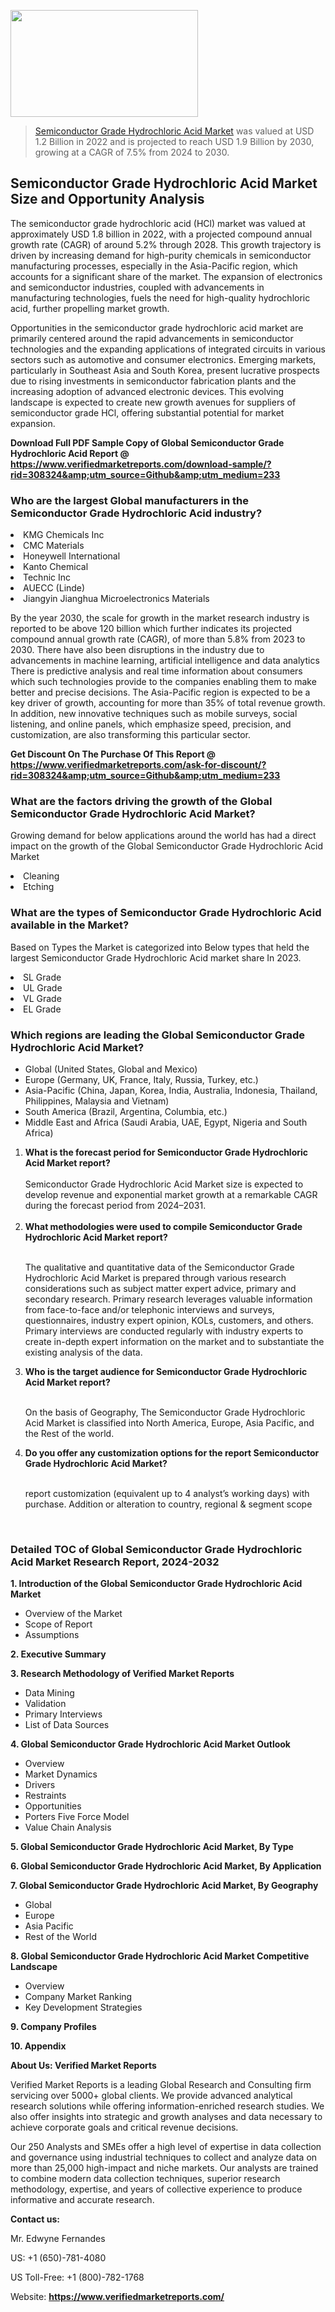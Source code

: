 <img src="https://ffe5etoiles.com/wp-content/uploads/2024/12/MST1-300x171.png" alt="" width="300" height="171" class="alignnone size-medium wp-image-20088" /><blockquote><p><p><a href="https://www.verifiedmarketreports.com/download-sample/?rid=308324&utm_source=Github&utm_medium=233" target="_blank">Semiconductor Grade Hydrochloric Acid Market</a> was valued at USD 1.2 Billion in 2022 and is projected to reach USD 1.9 Billion by 2030, growing at a CAGR of 7.5% from 2024 to 2030.</p></blockquote><p><h2>Semiconductor Grade Hydrochloric Acid Market Size and Opportunity Analysis</h2> <p>The semiconductor grade hydrochloric acid (HCl) market was valued at approximately USD 1.8 billion in 2022, with a projected compound annual growth rate (CAGR) of around 5.2% through 2028. This growth trajectory is driven by increasing demand for high-purity chemicals in semiconductor manufacturing processes, especially in the Asia-Pacific region, which accounts for a significant share of the market. The expansion of electronics and semiconductor industries, coupled with advancements in manufacturing technologies, fuels the need for high-quality hydrochloric acid, further propelling market growth.</p> <p>Opportunities in the semiconductor grade hydrochloric acid market are primarily centered around the rapid advancements in semiconductor technologies and the expanding applications of integrated circuits in various sectors such as automotive and consumer electronics. Emerging markets, particularly in Southeast Asia and South Korea, present lucrative prospects due to rising investments in semiconductor fabrication plants and the increasing adoption of advanced electronic devices. This evolving landscape is expected to create new growth avenues for suppliers of semiconductor grade HCl, offering substantial potential for market expansion.</p> </p><p class=""><strong>Download Full PDF Sample Copy of Global Semiconductor Grade Hydrochloric Acid Report @ <a href="https://www.verifiedmarketreports.com/download-sample/?rid=308324&amp;utm_source=Github&amp;utm_medium=233" target="_blank">https://www.verifiedmarketreports.com/download-sample/?rid=308324&amp;utm_source=Github&amp;utm_medium=233</a></strong></p><h3 id="" class="">Who are the largest Global manufacturers in the Semiconductor Grade Hydrochloric Acid industry?</h3><p><li>KMG Chemicals Inc</li><li> CMC Materials</li><li> Honeywell International</li><li> Kanto Chemical</li><li> Technic Inc</li><li> AUECC (Linde)</li><li> Jiangyin Jianghua Microelectronics Materials</li></p><div class=""><div class="" dir="" data-message-author-role="" data-message-id="" data-message-model-slug=""><div class=""><div class=""><div class=""><div class="" dir="" data-message-author-role="" data-message-id="" data-message-model-slug=""><div class=""><div class=""><p>By the year 2030, the scale for growth in the market research industry is reported to be above 120 billion which further indicates its projected compound annual growth rate (CAGR), of more than 5.8% from 2023 to 2030. There have also been disruptions in the industry due to advancements in machine learning, artificial intelligence and data analytics There is predictive analysis and real time information about consumers which such technologies provide to the companies enabling them to make better and precise decisions. The Asia-Pacific region is expected to be a key driver of growth, accounting for more than 35% of total revenue growth. In addition, new innovative techniques such as mobile surveys, social listening, and online panels, which emphasize speed, precision, and customization, are also transforming this particular sector.</p><p><strong>Get Discount On The Purchase Of This Report @&nbsp; <a href="https://www.verifiedmarketreports.com/ask-for-discount/?rid=308324&amp;utm_source=Github&amp;utm_medium=233" target="_blank">https://www.verifiedmarketreports.com/ask-for-discount/?rid=308324&amp;utm_source=Github&amp;utm_medium=233</a></strong></p></div></div></div></div></div></div></div></div><h3 id="" class="">What are the factors driving the growth of the Global Semiconductor Grade Hydrochloric Acid Market?</h3><p id="" class="">Growing demand for below applications around the world has had a direct impact on the growth of the Global Semiconductor Grade Hydrochloric Acid Market</p><p id="" class=""><li>Cleaning</li><li> Etching</li></p><h3 id="" class="">What are the types of Semiconductor Grade Hydrochloric Acid available in the Market?</h3><p id="" class="">Based on Types the Market is categorized into Below types that held the largest Semiconductor Grade Hydrochloric Acid market share In 2023.</p><p id="" class=""><li>SL Grade</li><li> UL Grade</li><li> VL Grade</li><li> EL Grade</li></p><h3 id="" class="">Which regions are leading the Global Semiconductor Grade Hydrochloric Acid Market?</h3><ul><li>Global (United States, Global and Mexico)</li><li>Europe (Germany, UK, France, Italy, Russia, Turkey, etc.)</li><li>Asia-Pacific (China, Japan, Korea, India, Australia, Indonesia, Thailand, Philippines, Malaysia and Vietnam)</li><li>South America (Brazil, Argentina, Columbia, etc.)</li><li>Middle East and Africa (Saudi Arabia, UAE, Egypt, Nigeria and South Africa)</li></ul><p><ol><li><strong>What is the forecast period for Semiconductor Grade Hydrochloric Acid Market report?<br /></strong><br /><span data-sheets-root="1" data-sheets-value="{&quot;1&quot;:2,&quot;2&quot;:&quot;XXXX size is expected to develop revenue and exponential market growth at a remarkable CAGR during the forecast period from 2024&ndash;2030.&quot;}" data-sheets-userformat="{&quot;2&quot;:12674,&quot;4&quot;:{&quot;1&quot;:2,&quot;2&quot;:16776960},&quot;10&quot;:2,&quot;11&quot;:0,&quot;15&quot;:&quot;Arial&quot;,&quot;16&quot;:12}">Semiconductor Grade Hydrochloric Acid Market size is expected to develop revenue and exponential market growth at a remarkable CAGR during the forecast period from 2024&ndash;2031.</span><br /><br /></li><li><strong>What methodologies were used to compile Semiconductor Grade Hydrochloric Acid Market report?<br /><br /></strong><p>The qualitative and quantitative data of the&nbsp;Semiconductor Grade Hydrochloric Acid Market is prepared through various research considerations such as subject matter expert advice, primary and secondary research. Primary research leverages valuable information from face-to-face and/or telephonic interviews and surveys, questionnaires, industry expert opinion, KOLs, customers, and others. Primary interviews are conducted regularly with industry experts to create in-depth expert information on the market and to substantiate the existing analysis of the data.&nbsp;</p></li><li><strong>Who is the target audience for Semiconductor Grade Hydrochloric Acid Market report?<br /><br /></strong><p>On the basis of Geography, The&nbsp;Semiconductor Grade Hydrochloric Acid Market is classified into North America, Europe, Asia Pacific, and the Rest of the world.</p></li><li><strong>Do you offer any customization options for the report Semiconductor Grade Hydrochloric Acid Market?<br /><br /></strong><p>report customization (equivalent up to 4 analyst&rsquo;s working days) with purchase. Addition or alteration to country, regional &amp; segment scope</p><p>&nbsp;</p></li></ol></p><h3 id="" class="">Detailed TOC of Global Semiconductor Grade Hydrochloric Acid Market Research Report, 2024-2032</h3><p id="" class=""><strong>1. Introduction of the Global Semiconductor Grade Hydrochloric Acid Market</strong></p><ul><li>Overview of the Market</li><li>Scope of Report</li><li>Assumptions</li></ul><p id="" class=""><strong>2. Executive Summary</strong></p><p id="" class=""><strong>3. Research Methodology of&nbsp;Verified Market Reports</strong></p><ul><li>Data Mining</li><li>Validation</li><li>Primary Interviews</li><li>List of Data Sources</li></ul><p id="" class=""><strong>4. Global Semiconductor Grade Hydrochloric Acid Market Outlook</strong></p><ul><li>Overview</li><li>Market Dynamics</li><li>Drivers</li><li>Restraints</li><li>Opportunities</li><li>Porters Five Force Model</li><li>Value Chain Analysis</li></ul><p id="" class=""><strong>5. Global Semiconductor Grade Hydrochloric Acid Market, By&nbsp;Type</strong></p><p id="" class=""><strong>6. Global Semiconductor Grade Hydrochloric Acid Market, By Application</strong></p><p id="" class=""><strong>7. Global Semiconductor Grade Hydrochloric Acid Market, By Geography</strong></p><ul><li>Global</li><li>Europe</li><li>Asia Pacific</li><li>Rest of the World</li></ul><p id="" class=""><strong>8. Global Semiconductor Grade Hydrochloric Acid Market Competitive Landscape</strong></p><ul><li>Overview</li><li>Company Market Ranking</li><li>Key Development Strategies</li></ul><p id="" class=""><strong>9. Company Profiles</strong></p><p id="" class=""><strong>10. Appendix</strong></p><p id="" class=""><strong>About Us: Verified Market Reports</strong></p><p id="" class="">Verified Market Reports is a leading Global Research and Consulting firm servicing over 5000+ global clients. We provide advanced analytical research solutions while offering information-enriched research studies. We also offer insights into strategic and growth analyses and data necessary to achieve corporate goals and critical revenue decisions.</p><p id="" class="">Our 250 Analysts and SMEs offer a high level of expertise in data collection and governance using industrial techniques to collect and analyze data on more than 25,000 high-impact and niche markets. Our analysts are trained to combine modern data collection techniques, superior research methodology, expertise, and years of collective experience to produce informative and accurate research.</p><p id="" class=""><strong>Contact us:</strong></p><p id="" class="">Mr. Edwyne Fernandes</p><p id="" class="">US: +1 (650)-781-4080</p><p id="" class="">US Toll-Free: +1 (800)-782-1768</p><p id="" class="">Website: <a target="" data-test-app-aware-link=""><strong>https://www.verifiedmarketreports.com/</strong></a></p>

